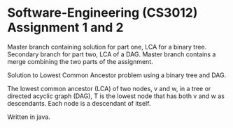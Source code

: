 # Software-Engineering (CS3012) Assignment 1 and 2 

Master branch containing solution for part one, LCA for a binary tree. Secondary branch for part two, LCA of a DAG. Master branch contains a merge combining the two parts of the assignment. 

Solution to Lowest Common Ancestor problem using a binary tree and DAG. 

The lowest common ancestor (LCA) of two nodes, v and w, in a tree or directed acyclic graph (DAG), T is the lowest node that has both v and w as descendants.  Each node is a descendant of itself.

Written in java. 
